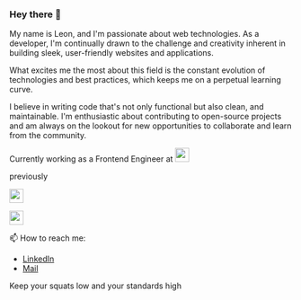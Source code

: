 ### Hey there 👋

My name is Leon, and I'm passionate about web technologies. As a developer, I'm continually drawn to the challenge and creativity inherent in building sleek, user-friendly websites and applications.

What excites me the most about this field is the constant evolution of technologies and best practices, which keeps me on a perpetual learning curve. 

I believe in writing code that's not only functional but also clean, and maintainable. I'm enthusiastic about contributing to open-source projects and am always on the lookout for new opportunities to collaborate and learn from the community.

Currently working as a Frontend Engineer at  [<img src="https://d2yk9kjajbiedi.cloudfront.net/damfiles/article_image_12/tuigroup-15/de/medien/Images-Pressemitteilung/2021/2021-05-11-robinson-new-brand-identity/ROB_Kachel_Kopflogo.jpg_150-9cb99bdd73fc52adfc988b6d4e3784b3.jpg" height="25px">](https://about.lovoo.com/en)

previously

[<img src="https://about.lovoo.com/wp-content/themes/lovoo/inc/assets/images/lovoo-logo.svg" height="25px">](https://about.lovoo.com/en)

[<img src="https://deutschefintechsolutions.de/assets/logo.png" height="25px">](https://about.lovoo.com/en)


📫 How to reach me:

- [LinkedIn](https://www.linkedin.com/in/leon-gieser/)
- [Mail](leon.gieser@gmail.com)

Keep your squats low and your standards high

<!--
**leongieser/leongieser** is a ✨ _special_ ✨ repository because its `README.md` (this file) appears on your GitHub profile.

Here are some ideas to get you started:

- 🔭 I’m currently working on ...
- 🌱 I’m currently learning ...
- 👯 I’m looking to collaborate on ...
- 🤔 I’m looking for help with ...
- 💬 Ask me about ...
- 📫 How to reach me: ...
- 😄 Pronouns: ...
- ⚡ Fun fact: ...
-->
